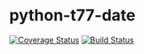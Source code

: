 # python-t77-date

[![Coverage Status](https://coveralls.io/repos/tomi77/python-t77-date/badge.svg?branch=master&service=github)](https://coveralls.io/github/tomi77/python-t77-date?branch=master)
[![Build Status](https://travis-ci.org/tomi77/python-t77-date.svg)](https://travis-ci.org/tomi77/python-t77-date)
